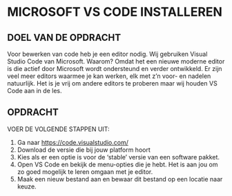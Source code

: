 # MICROSOFT VS CODE INSTALLEREN

## DOEL VAN DE OPDRACHT

Voor bewerken van code heb je een editor nodig. Wij gebruiken Visual Studio Code van Microsoft. Waarom?
Omdat het een nieuwe moderne editor is die actief door Microsoft wordt ondersteund en verder ontwikkeld. Er
zijn veel meer editors waarmee je kan werken, elk met z’n voor- en nadelen natuurlijk. Het is je vrij om andere editors te proberen maar wij houden VS Code aan in de les.

## OPDRACHT

VOER DE VOLGENDE STAPPEN UIT:

1. Ga naar https://code.visualstudio.com/
2. Download de versie die bij jouw platform hoort
3. Kies als er een optie is voor de ‘stable’ versie van een software pakket.
4. Open VS Code en bekijk de menu-opties die je hebt. Het is aan jou om zo goed mogelijk te leren omgaan met je editor.
5. Maak een nieuw bestand aan en bewaar dit  bestand op een locatie naar keuze.


<!--- ------------ DIT COMMENTAAR LATEN STAAN AUB ------------
------------------ ------------------------------ ------------
------------------ eagle ref:96246035
------------------ ------------------------------ ------------
------------------ DIT COMMENTAAR LATEN STAAN AUB -------- -->